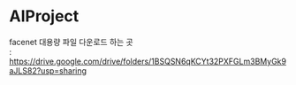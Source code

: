 # AIProject

facenet 대용량 파일 다운로드 하는 곳 <br>
: https://drive.google.com/drive/folders/1BSQSN6qKCYt32PXFGLm3BMyGk9aJLS82?usp=sharing

